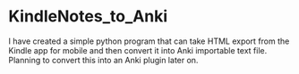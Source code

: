 # KindleNotes_to_Anki
I have created a simple python program that can take HTML export from the Kindle app for mobile and then convert it into Anki importable text file. Planning to convert this into an Anki plugin later on. 
